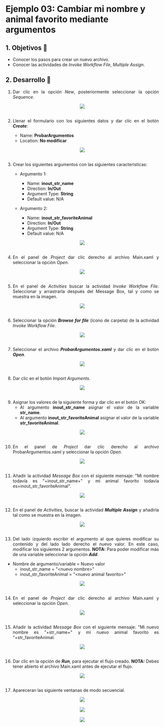 # Ejemplo 03: Cambiar mi nombre y animal favorito mediante argumentos

<div style="text-align: justify;">

## 1. Objetivos :dart:

- Conocer los pasos para crear un nuevo archivo.
- Conocer las actividades de *Invoke Workflow File*, *Multiple Assign*.

## 2. Desarrollo :hammer:

1. Dar clic en la opción *New*, posteriormente seleccionar la opción *Sequence*.

<div align="center">

<img src="assets/image01.png" align="center">

</div>

<br>

2. Llenar el formulario con los siguientes datos y dar clic en el botón ***Create***:

    - Name: **ProbarArgumentos**
    - Location: **No modificar**

<div align="center">

<img src="assets/image02.png" align="center">

</div>

<br>

3. Crear los siguientes argumentos con las siguientes características:

    - Argumento 1:
        - Name: **inout_str_name**
        - Direction: **In/Out**
        - Argument Type: **String**
        - Default value: N/A

    - Argumento 2:
        - Name: **inout_str_favoriteAnimal**
        - Direction: **In/Out**
        - Argument Type: **String**
        - Default value: N/A

<div align="center">

<img src="assets/image03.png" align="center">

</div>

<br>

4. En el panel de *Project* dar clic derecho al archivo Main.xaml y seleccionar la opción *Open*.

<div align="center">

<img src="assets/image04.png" align="center">

</div>

<br>

5. En el panel de *Activities* buscar la actividad *Invoke Workflow File*. Seleccionar y arrastrarla después del Message Box, tal y como se muestra en la imagen.

<div align="center">

<img src="assets/image05.png" align="center">

</div>

<br>

6. Seleccionar la opción ***Browse for file*** (ícono de carpeta) de la actividad *Invoke Workflow File*.

<div align="center">

<img src="assets/image06.png" align="center">

</div>

<br>

7. Seleccionar el archivo ***ProbarArgumentos.xaml*** y dar clic en el botón ***Open***.

<div align="center">

<img src="assets/image07.png" align="center">

</div>

<br>

8. Dar clic en el botón *Import Arguments*.

<div align="center">

<img src="assets/image08.png" align="center">

</div>

<br>

9. Asignar los valores de la siguiente forma y dar clic en el botón OK:
    - Al argumento **inout_str_name** asignar el valor de la variable **str_name**.
    - Al argumento **inout_str_favoriteAnimal** asignar el valor de la variable **str_favoriteAnimal**.

<div align="center">

<img src="assets/image09.png" align="center">

</div>

<br>

10. En el panel de *Project* dar clic derecho al archivo ProbarArgumentos.xaml y seleccionar la opción *Open*.

<div align="center">

<img src="assets/image10.png" align="center">

</div>

<br>

11. Añadir la actividad *Message Box* con el siguiente mensaje: "Mi nombre todavía es "+inout_str_name+" y mi animal favorito todavía es+inout_str_favoriteAnimal".

<div align="center">

<img src="assets/image11.png" align="center">

</div>

<br>

12. En el panel de *Activities*, buscar la actividad ***Multiple Assign*** y añadirla tal como se muestra en la imagen.

<div align="center">

<img src="assets/image12.png" align="center">

</div>

<br>

13. Del lado izquierdo escribir el argumento al que quieres modificar su contenido y del lado lado derecho el nuevo valor. En este caso, modificar los siguientes 2 argumentos. **NOTA:** Para poder modificar más de una variable seleccionar la opción ***Add***.

- Nombre de argumento/variable = Nuevo valor
    - inout_str_name = "&lt;nuevo nombre>"
    - inout_str_favoriteAnimal = "&lt;nuevo animal favorito>"

<div align="center">

<img src="assets/image13.png" align="center">

</div>

<br>

14. En el panel de *Project* dar clic derecho al archivo Main.xaml y seleccionar la opción *Open*.

<div align="center">

<img src="assets/image14.png" align="center">

</div>

<br>

15. Añadir la actividad *Message Box* con el siguiente mensaje: "Mi nuevo nombre es "+str_name+" y mi nuevo animal favorito es "+str_favoriteAnimal.

<div align="center">

<img src="assets/image15.png" align="center">

</div>

<br>

16. Dar clic en la opción de ***Run***, para ejecutar el flujo creado. **NOTA:** Debes tener abierto el archivo Main.xaml antes de ejecutar el flujo.

<div align="center">

<img src="assets/image16.png" align="center">

</div>

<br>

17. Apareceran las siguiente ventanas de modo secuencial.

<div align="center">

<img src="assets/image17.1.png" align="center">

</div>

<br>

<div align="center">

<img src="assets/image17.2.png" align="center">

</div>

<br>

<div align="center">

<img src="assets/image17.3.png" align="center">

</div>

<br>

</div>